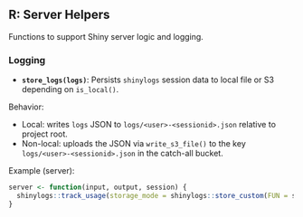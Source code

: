 ## R: Server Helpers

Functions to support Shiny server logic and logging.

### Logging

- **`store_logs(logs)`**: Persists `shinylogs` session data to local file or S3 depending on `is_local()`.

Behavior:

- Local: writes `logs` JSON to `logs/<user>-<sessionid>.json` relative to project root.
- Non-local: uploads the JSON via `write_s3_file()` to the key `logs/<user>-<sessionid>.json` in the catch-all bucket.

Example (server):

```r
server <- function(input, output, session) {
  shinylogs::track_usage(storage_mode = shinylogs::store_custom(FUN = store_logs))
}
```

